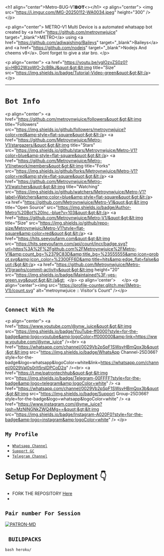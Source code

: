 &lt;h1 align=&quot;center&quot;&gt;Metro-BUG-V1𝗕𝗢𝗧&lt;&gt;&lt;/h1&gt;
&lt;p align=&quot;center&quot;&gt;
&lt;img src=&quot;https://i.imgur.com/IMG-20250112-WA0034.jpeg&quot; height=&quot;300&quot; /&gt;
&lt;/p&gt;

&lt;p align=&quot;center&quot;&gt;
METRO-V1 Multi Device is a automated whatsapp bot created by &lt;a href=&quot;https://github.com/metroynwjuice&quot; target=&quot;_blank&quot;&gt;METRO&lt;/a&gt; using &lt;a href=&quot;https://github.com/adiwajshing/Baileys&quot; target=&quot;_blank&quot;&gt;Baileys&lt;/a&gt; and &lt;a href=&quot;https://github.com/nodejs&quot; target=&quot;_blank&quot;&gt;Nodejs And cheems v8&lt;/a&gt;. Dont forget to give a star bro.
&lt;/p&gt;

&lt;p align=&quot;center&quot;&gt;
&lt;a href=&quot;https://youtu.be/ygIOzvZS0z0?si=HBG2WzpWO-2cBBkJ&quot;&gt;&lt;img title=&quot;Size&quot; src=&quot;https://img.shields.io/badge/Tutorial-Video-green&quot;&gt;&lt;/a&gt;
&lt;/p&gt;

------

# ```Bot Info```
&lt;p align=&quot;center&quot;&gt;
&lt;a href=&quot;https://github.com/metroynwjuice/followers&quot;&gt;&lt;img title=&quot;Followers&quot; src=&quot;https://img.shields.io/github/followers/metroynwjuice?color=red&amp;style=flat-square&quot;&gt;&lt;/a&gt;
&lt;a href=&quot;https://github.com/Metroynwjuice/Metro-V1/stargazers/&quot;&gt;&lt;img title=&quot;Stars&quot; src=&quot;https://img.shields.io/github/stars/Metroynwjuice/Metro-V1?color=blue&amp;style=flat-square&quot;&gt;&lt;/a&gt;
&lt;a href=&quot;https://github.com/Metroynwjuice/Metro-V1/network/members&quot;&gt;&lt;img title=&quot;Forks&quot; src=&quot;https://img.shields.io/github/forks/Metroynwjuice/Metro-V1?color=red&amp;style=flat-square&quot;&gt;&lt;/a&gt;
&lt;a href=&quot;https://github.com/Metroynwjuice/Metro-V1/watchers&quot;&gt;&lt;img title=&quot;Watching&quot; src=&quot;https://img.shields.io/github/watchers/Metroynwjuice/Metro-V1?label=Watchers&amp;color=blue&amp;style=flat-square&quot;&gt;&lt;/a&gt;
&lt;a href=&quot;https://github.com/Metroynwjuice/Metro-V1&quot;&gt;&lt;img title=&quot;Open Source&quot; src=&quot;https://img.shields.io/badge/Author-Metro%20Bot%20Inc.-blue?v=103&quot;&gt;&lt;/a&gt;
&lt;a href=&quot;https://github.com/Metroynwjuice/Metro-V1/&quot;&gt;&lt;img title=&quot;Size&quot; src=&quot;https://img.shields.io/github/repo-size/Metroynwjuic/Metro-V1?style=flat-square&amp;color=red&quot;&gt;&lt;/a&gt;
&lt;a href=&quot;https://hits.seeyoufarm.com&quot;&gt;&lt;img src=&quot;https://hits.seeyoufarm.com/api/count/incr/badge.svg?url=https%3A%2F%2Fgithub.com%2FMetroynwjuice%2FMetro-V1&amp;count_bg=%2379C83D&amp;title_bg=%23555555&amp;icon=probot.svg&amp;icon_color=%2300FF6D&amp;title=hits&amp;edge_flat=false&quot;/&gt;&lt;/a&gt;
&lt;a href=&quot;https://github.com/Metroynwjuice/Metro-V1/graphs/commit-activity&quot;&gt;&lt;img height=&quot;20&quot; src=&quot;https://img.shields.io/badge/Maintained%3F-yes-green.svg&quot;&gt;&lt;/a&gt;&nbsp; 
&lt;/p&gt;
&lt;p align=&apos;center&apos;&gt;
&nbsp;&nbsp;&nbsp; &lt;/p&gt;
&lt;p align=&quot;center&quot;&gt;&lt;img src=&quot;https://profile-counter.glitch.me/{Metro-V1}/count.svg&quot; alt=&quot;metroynwjuice :: Visitor&apos;s Count&quot; /&gt;&lt;/p&gt;

-------

## ```Connect With Me```
&lt;p align=&quot;center&quot;&gt;
&lt;a href=&quot;https://www.youtube.com/@ynw_juice&quot;&gt;&lt;img src=&quot;https://img.shields.io/badge/YouTube-ff0000?style=for-the-badge&amp;logo=youtube&amp;logoColor=ff000000&amp;link=https://www.youtube.com/@ynw_juice&quot; /&gt;&lt;br&gt;
&lt;a href=&quot;https://whatsapp.com/channel/0029Vb2pSpF1SWsvHBmQox3b&quot;&gt;&lt;img src=&quot;https://img.shields.io/badge/WhatsApp Channel-25D366?style=for-the-badge&amp;logo=whatsapp&amp;logoColor=white&amp;link=https://whatsapp.com/channel/0029Val0s0rIt5rsIDPCoD2q&quot; /&gt;&lt;br&gt;
&lt;a href=&quot;https://t.me/patrontechhub&quot;&gt;&lt;img src=&quot;https://img.shields.io/badge/Telegram-00FFFF?style=for-the-badge&amp;logo=telegram&amp;logoColor=white&quot; /&gt;
&lt;a href=&quot;https://whatsapp.com/channel/0029Vb2pSpF1SWsvHBmQox3b&quot;&gt;&lt;img src=&quot;https://img.shields.io/badge/Support Group-25D366?style=for-the-badge&amp;logo=whatsapp&amp;logoColor=white&quot; /&gt;
&lt;a href=&quot;https://www.instagram.com/@ynw_juice?igsh=MzNlNGNkZWQ4Mg==&quot;&gt;&lt;img src=&quot;https://img.shields.io/badge/Instagram-A020F0?style=for-the-badge&amp;logo=instagram&amp;logoColor=white&quot; /&gt;
&lt;/p&gt;


## ```My Profile```

- [`Whatsapp Channel`](https://wa.me/263776758808)
- [`Support GC`](https://whatsapp.com/channel/0029Vb2pSpF1SWsvHBmQox3b)
- [`Telegram Channel`](https://t.me/ynwjuicekai1)
  
  
# Setup For Deployment 👇

- FORK THE REPOSITORY [Here](https://github.com/Metroynwjuice/Metro-V1/fork)
- 
## `Pair number For Session`
[![PATRON-MD](https://repl.it/badge/github/quiec/whatsasena)](https://replit.com/@Itzpatron/Patron-Pairing-1)


## ` BUILDPACKS`

```
bash heroku/
